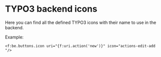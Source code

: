 # TYPO3 backend icons

Here you can find all the defined TYPO3 icons with their name to use in the backend.

Example:

```
<f:be.buttons.icon uri="{f:uri.action('new')}" icon="actions-edit-add
"/>
```